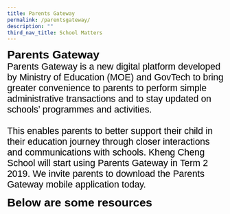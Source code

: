 ```yaml
---
title: Parents Gateway
permalink: /parentsgateway/
description: ""
third_nav_title: School Matters
---
```

<span style="font-size:20.0pt;font-family:Arial;color:black"><b>Parents Gateway</b><br>
<span style="font-size:16.0pt;font-family:Arial;color:black">Parents Gateway is a new digital platform developed by Ministry of Education (MOE) and GovTech to bring greater convenience to parents to perform simple administrative transactions and to stay updated on schools’ programmes and activities.<br><br>
This enables parents to better support their child in their education journey through closer interactions and communications with schools. Kheng Cheng School will start using Parents Gateway in Term 2 2019. We invite parents to download the Parents Gateway mobile application today.

<span style="font-size:20.0pt;font-family:Arial;color:black"><b>Below are some resources</b><br>
